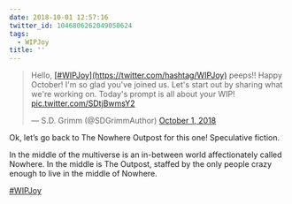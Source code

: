 ```yaml
---
date: 2018-10-01 12:57:16
twitter_id: 1046806262049050624
tags:
  - WIPJoy
title: ''
---
```


<blockquote class="twitter-tweet"><p lang="en" dir="ltr">Hello, <a href="https://twitter.com/hashtag/WIPJoy?src=hash&amp;ref_src=twsrc%5Etfw">[#WIPJoy](https://twitter.com/hashtag/WIPJoy)</a> peeps!! Happy October! I&#39;m so glad you&#39;ve joined us. Let&#39;s start out by sharing what we&#39;re working on. Today&#39;s prompt is all about your WIP! <a href="https://t.co/SDtjBwmsY2">pic.twitter.com/SDtjBwmsY2</a></p>&mdash; S.D. Grimm (@SDGrimmAuthor) <a href="https://twitter.com/SDGrimmAuthor/status/1046610678113595392?ref_src=twsrc%5Etfw">October 1, 2018</a></blockquote>
<script async src="https://platform.twitter.com/widgets.js" charset="utf-8"></script>

Ok, let’s go back to The Nowhere Outpost for this one! Speculative fiction.

In the middle of the multiverse is an in-between world affectionately called Nowhere. In the middle is The Outpost, staffed by the only people crazy enough to live in the middle of Nowhere.

[#WIPJoy](https://twitter.com/hashtag/WIPJoy)
